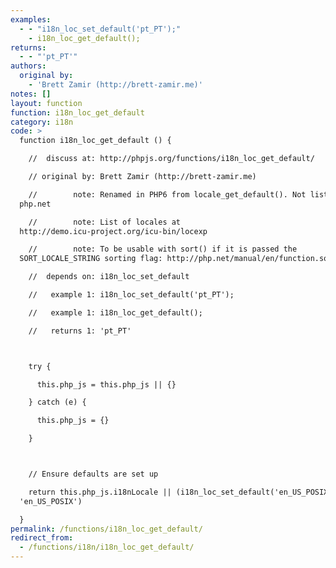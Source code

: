 ```yaml
---
examples:
  - - "i18n_loc_set_default('pt_PT');"
    - i18n_loc_get_default();
returns:
  - - "'pt_PT'"
authors:
  original by:
    - 'Brett Zamir (http://brett-zamir.me)'
notes: []
layout: function
function: i18n_loc_get_default
category: i18n
code: >
  function i18n_loc_get_default () {

    //  discuss at: http://phpjs.org/functions/i18n_loc_get_default/

    // original by: Brett Zamir (http://brett-zamir.me)

    //        note: Renamed in PHP6 from locale_get_default(). Not listed yet at
  php.net

    //        note: List of locales at
  http://demo.icu-project.org/icu-bin/locexp

    //        note: To be usable with sort() if it is passed the
  SORT_LOCALE_STRING sorting flag: http://php.net/manual/en/function.sort.php

    //  depends on: i18n_loc_set_default

    //   example 1: i18n_loc_set_default('pt_PT');

    //   example 1: i18n_loc_get_default();

    //   returns 1: 'pt_PT'



    try {

      this.php_js = this.php_js || {}

    } catch (e) {

      this.php_js = {}

    }



    // Ensure defaults are set up

    return this.php_js.i18nLocale || (i18n_loc_set_default('en_US_POSIX'),
  'en_US_POSIX')

  }
permalink: /functions/i18n_loc_get_default/
redirect_from:
  - /functions/i18n/i18n_loc_get_default/
---
```


<!-- WARNING! This file is auto generated by `npm run web:inject`, do not edit by hand -->
